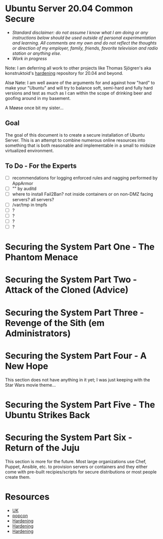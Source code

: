 # Ubuntu Server 20.04 Common Secure

-  *Standard disclaimer: do not assume I know what I am doing or any instructions below should be used outside of personal experimentation and learning. All comments are my own and do not reflect the thoughts or direction of my employer, family, friends, favorite television and radio station or anything else.*
-  *Work in progress*

Note: I am deferring all work to other projects like Thomas Sjögren's aka konstruktoid's [hardening](https://github.com/konstruktoid/hardening) repository for 20.04 and beyond.

Alsø Nøte: I am well aware of the arguments for and against how "hard" to make your "Ubuntu" and will try to balance soft, semi-hard and fully hard versions and test as much as I can within the scope of drinking beer and goofing around in my basement.

A Møøse once bit my sister...

## Goal

The goal of this document is to create a secure installation of Ubuntu Server. This is an attempt to combine numerous online resources into something that is both reasonable and implementable in a small to midsize virtualized environment.

## To Do - For the Experts

- [ ] recommendations for logging enforced rules and nagging performed by AppArmor
- [ ] "" by auditd
- [ ] where to install Fail2Ban? not inside containers or on non-DMZ facing servers? all servers?
- [ ] /var/tmp in tmpfs
- [ ] ?
- [ ] ?
- [ ] ?
- [ ] ?

# Securing the System Part One - The Phantom Menace



# Securing the System Part Two - Attack of the Cloned (Advice)

# Securing the System Part Three - Revenge of the Sith (em Administrators)

# Securing the System Part Four - A New Hope

This section does not have anything in it yet; I was just keeping with the Star Wars movie theme...

# Securing the System Part Five - The Ubuntu Strikes Back

# Securing the System Part Six - Return of the Juju

This section is more for the future. Most large organizations use Chef, Puppet, Ansible, etc. to provision servers or containers and they either come with pre-built recipies/scripts for secure distributions or most people create them.

# Resources

-  [UK](https://www.ncsc.gov.uk/collection/end-user-device-security/platform-specific-guidance/ubuntu-18-04-lts)
-  [popcon](https://askubuntu.com/questions/57808/what-is-the-popularity-contest-package-for#57811)
-  [Hardening](https://help.ubuntu.com/lts/serverguide/automatic-updates.html)
-  [Hardening](https://blog.vigilcode.com/2011/04/ubuntu-server-initial-security-quick-secure-setup-part-i/)
-  [Hardening](https://www.techrepublic.com/article/how-to-harden-ubuntu-server-16-04-security-in-five-steps/)
